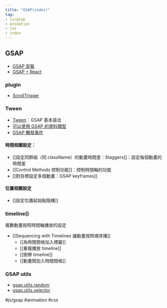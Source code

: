 ```yaml
---
title: "GSAP(index)"
tag: 
- js/gsap 
- animation
- css
- index
---
```

## GSAP
- [GSAP 安裝](GSAP%20安裝.md)
- [GSAP + React](GSAP%20+%20React.md)

### plugin
- [ScrollTrigger](ScrollTrigger.md)

### Tween
- [Tween](Tween.md)：GSAP 基本語法
- [可以使用 GSAP 的資料類型](可以使用%20GSAP%20的資料類型.md)
- [GSAP 觸發事件](GSAP%20觸發事件.md)

#### 時間相關設定：
- [[設定同群組（同 className）的動畫時間差：Staggers]]：設定每個動畫的時間差
- [[Control Methods 控制功能]]：控制時間軸的功能
- [[對目標設定多個動畫：GSAP keyframes]]

#### 位置相關設定
- [[設定位置起始點隨機]]

### timeline()
複數動畫按照時間軸播放的設定
- [[Sequencing with Timelines 讓動畫按照順序播]]
	- [[為時間間格加入標籤]]
	- [[重複播放 timeline]]
	- [[倒帶 timeline]]
	- [[動畫間加入時間間格]]


### GSAP utils
- [gsap.utils.random](gsap.utils.random.md)
- [gsap.utils.selector](gsap.utils.selector.md)








#js/gsap #animation #css